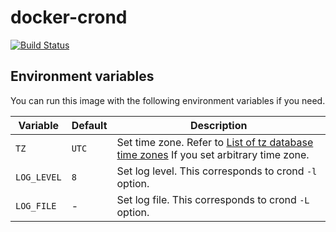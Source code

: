 # docker-crond

[![Build Status](https://travis-ci.org/blue271828/docker-crond.svg?branch=master)](https://travis-ci.org/blue271828/docker-crond)



## Environment variables

You can run this image with the following environment variables if you need.



| Variable    | Default | Description                                                  |
| ----------- | ------- | ------------------------------------------------------------ |
| `TZ`        | `UTC`   | Set time zone. Refer to [List of tz database time zones](https://en.wikipedia.org/wiki/List_of_tz_database_time_zones) If you set arbitrary time zone. |
| `LOG_LEVEL` | `8`     | Set log level. This corresponds to crond `-l` option.        |
| `LOG_FILE`  | -       | Set log file. This corresponds to crond `-L` option.         |

